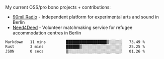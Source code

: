 My current OSS/pro bono projects + contributions:

- [90mil Radio](https://radio.90mil.berlin) - Independent platform for experimental arts and sound in Berlin
- [Need4Deed](https://gitlab.com/need4deed/website) - Volunteer matchmaking service for refugee accommodation centres in Berlin

<!--START_SECTION:waka-->

```txt
Markdown   11 mins         ██████████████████▒░░░░░░   73.49 %
Rust       3 mins          ██████▒░░░░░░░░░░░░░░░░░░   25.25 %
JSON       0 secs          ▒░░░░░░░░░░░░░░░░░░░░░░░░   01.26 %
```

<!--END_SECTION:waka--> 
